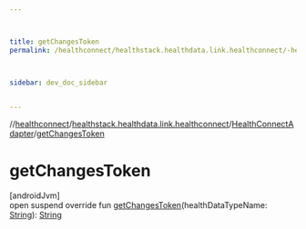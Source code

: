 ```yaml
---



title: getChangesToken
permalink: /healthconnect/healthstack.healthdata.link.healthconnect/-health-connect-adapter/get-changes-token.html



sidebar: dev_doc_sidebar


---
```




//[healthconnect](/healthconnect.html)/[healthstack.healthdata.link.healthconnect](../index.html)/[HealthConnectAdapter](index.html)/[getChangesToken](get-changes-token.html)



# getChangesToken



[androidJvm]\
open suspend override fun [getChangesToken](get-changes-token.html)(healthDataTypeName: [String](https://kotlinlang.org/api/latest/jvm/stdlib/kotlin/-string/index.html)): [String](https://kotlinlang.org/api/latest/jvm/stdlib/kotlin/-string/index.html)







